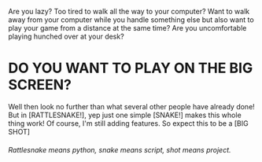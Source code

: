 Are you lazy? Too tired to walk all the way to your computer? Want to walk away from your computer while you handle something else but also want to play your game from a distance at the same time? Are you uncomfortable playing hunched over at your desk?

# DO YOU WANT TO PLAY ON THE **BIG SCREEN?**

Well then look no further than what several other people have already done!
But in [RATTLESNAKE!], yep just one simple [SNAKE!] makes this whole thing work!
Of course, I'm still adding features. So expect this to be a [BIG SHOT]

###### Rattlesnake means python, snake means script, shot means project.
